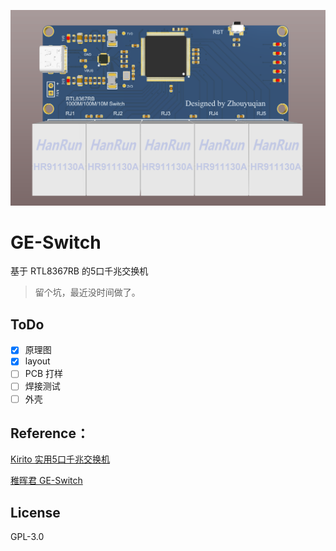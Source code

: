 ![GE-Switch](pic/GE-Switch.png)

# GE-Switch

基于 RTL8367RB 的5口千兆交换机

> 留个坑，最近没时间做了。

## ToDo

- [x] 原理图
- [x] layout
- [ ] PCB 打样
- [ ] 焊接测试
- [ ] 外壳

## Reference：

[Kirito 实用5口千兆交换机](https://www.oshwhub.com/Kirito/shi-yong-5kou-qian-zhao-jiao-hua)

[稚晖君 GE-Switch](https://github.com/peng-zhihui/GE-Switch)

## License

GPL-3.0